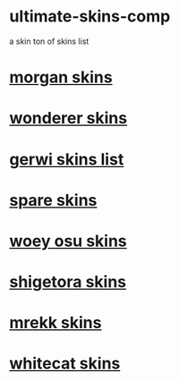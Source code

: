 # ultimate-skins-comp
a skin ton of skins list 

# [morgan skins](https://github.com/venomthor2/morgan-osu-skins)

# [wonderer skins](https://github.com/wonderer0103/wonderer-osu-skins)

# [gerwi skins list](https://gerwazus.github.io/All-Skins/)

# [spare skins](https://docs.google.com/document/d/e/2PACX-1vQn9b46QS-tETsLu28g2qvN2-1xGlW15nLcd_Mlmv3ozbDQGq2fX8N-obn2NSomKifQ28JVTvVXWCXb/pub)

# [woey osu skins](https://docs.google.com/document/d/1AzzwYomGK8tTi8I2C4WouYdIdJYPeeK_GVUUc37INeo/edit)

# [shigetora skins](https://gist.github.com/Fobxx/107e2bad2bf7312cd49431c696aac91)

# [mrekk skins](https://github.com/DevenRam/mrekk-osu-Skins)

# [whitecat skins](https://gist.github.com/myangelaku/d08b8c69df2effd36a3ae8ed642fc6bf)
